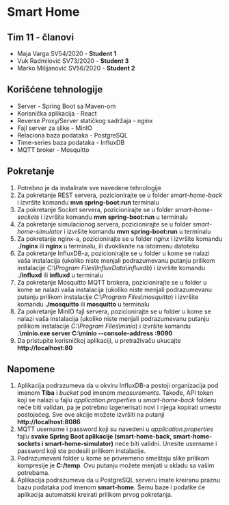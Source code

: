 # Smart Home

## Tim 11 - članovi
- Maja Varga SV54/2020 - **Student 1**
- Vuk Radmilović SV73/2020 - **Student 3**
- Marko Milijanović SV56/2020 - **Student 2**

## Korišćene tehnologije
- Server - Spring Boot sa Maven-om
- Korisnička aplikacija - React
- Reverse Proxy/Server statičkog sadržaja - nginx
- Fajl server za slike - MinIO
- Relaciona baza podataka - PostgreSQL
- Time-series baza podataka - InfluxDB
- MQTT broker - Mosquitto


## Pokretanje
1. Potrebno je da instalirate sve navedene tehnologije
2. Za pokretanje REST servera, pozicionirajte se u folder *smart-home-back* i izvršite komandu **mvn spring-boot:run** terminalu
3. Za pokretanje Socket servera, pozicionirajte se u folder *smart-home-sockets* i izvršite komandu **mvn spring-boot:run** u terminalu
4. Za pokretanje simulacionog servera, pozicionirajte se u folder *smart-home-simulator* i izvršite komandu **mvn spring-boot:run** u terminalu
5. Za pokretanje nginx-a, pozicionirajte se u folder *nginx* i izvršite komandu **./nginx** ili **nginx** u terminalu, ili dvokliknite na istoimenu datoteku
6. Za pokretanje InfluxDB-a, pozicionirajte se u folder u kome se nalazi vaša instalacija (ukoliko niste menjali podrazumevanu putanju prilikom instalacije *C:\Program Files\InfluxData\influxdb*) i izvršite komandu **./influxd**
ili **influxd** u terminalu
7. Za pokretanje Mosquitto MQTT brokera, pozicionirajte se u folder u kome se nalazi vaša instalacija (ukoliko niste menjali podrazumevanu putanju prilikom instalacije *C:\Program Files\mosquitto*) i izvršite komandu **./mosquitto** ili **mosquitto** u terminalu
8. Za pokretanje MinIO fajl servera, pozicionirajte se u folder u kome se nalazi vaša instalacija (ukoliko niste menjali podrazumevanu putanju prilikom instalacije *C:\Program Files\minio*) i izvršite komandu **.\minio.exe server C:\minio --console-address :9090**
9. Da pristupite korisničkoj aplikaciji, u pretraživaču ukucajte **http://localhost:80**

## Napomene
1. Aplikacija podrazumeva da u okviru InfluxDB-a postoji organizacija pod imenom **Tiba** i *bucket* pod imenom *measurements*. Takođe, API token koji se nalazi u fajlu *application.properties* u *smart-home-back* folderu neće biti validan, pa je potrebno izgenerisati novi i njega kopirati umesto postojećeg. Sve ove akcije možete izvršiti na putanji **http://localhost:8086**
2. MQTT username i password koji su navedeni u *application.properties* fajlu **svake Spring Boot aplikacije (smart-home-back, smart-home-sockets i smart-home-simulator)** neće biti validni. Unesite username i password koji ste podesili prilikom instalacije.
3. Podrazumevani folder u kome se privremeno smeštaju slike prilikom kompresije je **C:/temp**. Ovu putanju možete menjati u skladu sa vašim potrebama.
4. Aplikacija podrazumeva da u PostgreSQL serveru imate kreiranu praznu bazu podataka pod imenom **smart-home**. Šemu baze i podatke će aplikacija automatski kreirati prilikom prvog pokretanja.
